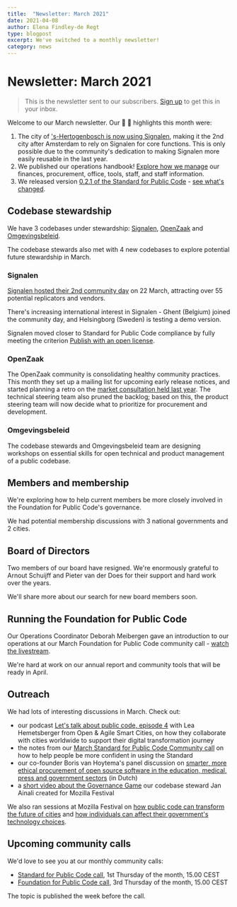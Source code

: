 ```yaml
---
title:  "Newsletter: March 2021"
date: 2021-04-08
author: Elena Findley-de Regt
type: blogpost
excerpt: We've switched to a monthly newsletter!
category: news
---
```


# Newsletter: March 2021

> This is the newsletter sent to our subscribers. [Sign up](https://forms.gle/gn7wR2Eaxbv5g1BF9) to get this in your inbox.

Welcome to our March newsletter. Our 🎉 🎉 highlights this month were:

1. The city of ['s-Hertogenbosch is now using Signalen](https://web.archive.org/web/20210411095932/https://www.vngrealisatie.nl/nieuws/gemeente-s-hertogenbosch-live-met-signalen), making it the 2nd city after Amsterdam to rely on Signalen for core functions. This is only possible due to the community's dedication to making Signalen more easily reusable in the last year.
2. We published our operations handbook! [Explore how we manage](https://about.publiccode.net/activities/) our finances, procurement, office, tools, staff, and staff information.
3. We released version [0.2.1 of the Standard for Public Code](https://standard.publiccode.net/) - [see what's changed](https://github.com/publiccodenet/standard/releases/tag/0.2.1).

## Codebase stewardship

We have 3 codebases under stewardship: [Signalen](https://publiccode.net/codebases/signalen.html), [OpenZaak](https://publiccode.net/codebases/openzaak.html) and [Omgevingsbeleid](https://github.com/publiccodenet/publiccode.net/pull/182).

The codebase stewards also met with 4 new codebases to explore potential future stewardship in March.

### Signalen

[Signalen hosted their 2nd community day](https://web.archive.org/web/20210920163404/https://signalen.org/news/2021-03-29-verslag-community-meetup/) on 22 March, attracting over 55 potential replicators and vendors.

There's increasing international interest in Signalen - Ghent (Belgium) joined the community day, and Helsingborg (Sweden) is testing a demo version.

Signalen moved closer to Standard for Public Code compliance by fully meeting the criterion [Publish with an open license](https://standard.publiccode.net/criteria/open-licenses.html).

### OpenZaak

The OpenZaak community is consolidating healthy community practices. This month they set up a mailing list for upcoming early release notices, and started planning a retro on the [market consultation held last year](https://blog.publiccode.net/codebase%20stewardship/2020/07/01/openzaak-market-consultation-workshops.html). The technical steering team also pruned the backlog; based on this, the product steering team will now decide what to prioritize for procurement and development.

### Omgevingsbeleid

The codebase stewards and Omgevingsbeleid team are designing workshops on essential skills for open technical and product management of a public codebase.

## Members and membership

We're exploring how to help current members be more closely involved in the Foundation for Public Code's governance.

We had potential membership discussions with 3 national governments and 2 cities.

## Board of Directors

Two members of our board have resigned. We're enormously grateful to Arnout Schuijff and Pieter van der Does for their support and hard work over the years.

We'll share more about our search for new board members soon.

## Running the Foundation for Public Code

Our Operations Coordinator Deborah Meibergen gave an introduction to our operations at our March Foundation for Public Code community call - [watch the livestream](https://www.youtube.com/watch?v=LTW9Ye-pofs&t=103s).

We're hard at work on our annual report and community tools that will be ready in April.

## Outreach

We had lots of interesting discussions in March. Check out:

* our podcast [Let's talk about public code, episode 4](https://www.youtube.com/watch?v=5iq1Mqwah7g) with Lea Hemetsberger from Open & Agile Smart Cities, on how they collaborate with cities worldwide to support their digital transformation journey
* the notes from our [March Standard for Public Code Community call](https://blog.publiccode.net/community%20call/2021/03/16/notes-from-community-call-4-march-2021.html) on how to help people be more confident in using the Standard
* our co-founder Boris van Hoytema's panel discussion on [smarter, more ethical procurement of open source software in the education, medical, press and government sectors](https://publicspaces.net/timetable/event/aanbod-en-vraag-op-elkaar-afstemmen/) (in Dutch)
* a [short video about the Governance Game](https://www.youtube.com/watch?v=Dt0WFla4eeM) our codebase steward Jan Ainali created for Mozilla Festival

We also ran sessions at Mozilla Festival on [how public code can transform the future of cities](https://schedule.mozillafestival.org/session/TDHQ3D-1) and [how individuals can affect their government's technology choices](https://schedule.mozillafestival.org/session/CSH7RM-1).

## Upcoming community calls

We'd love to see you at our monthly community calls:

* [Standard for Public Code call](https://hackmd.io/-OegeqvoThCbAsw3c3gIjw), 1st Thursday of the month, 15.00 CEST
* [Foundation for Public Code call](https://hackmd.io/9THmWbpQTLi8L9UIzczSyw), 3rd Thursday of the month, 15.00 CEST

The topic is published the week before the call.
